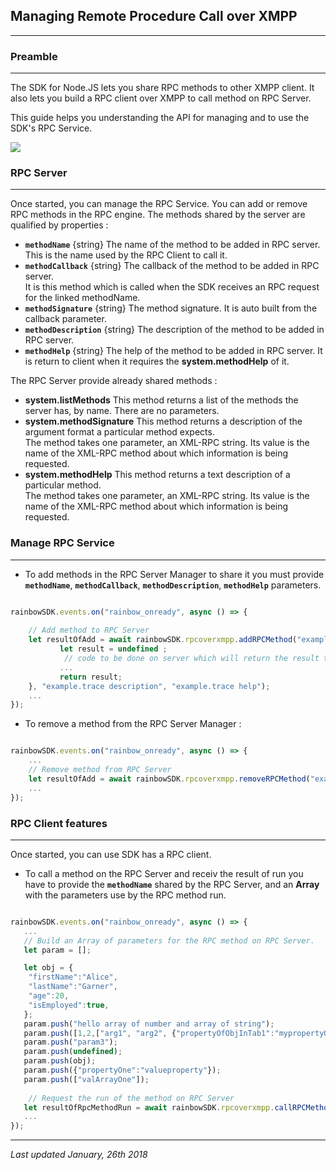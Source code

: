## Managing Remote Procedure Call over XMPP
---


### Preamble
---

The SDK for Node.JS lets you share RPC methods to other XMPP client. It also lets you build a RPC client over XMPP to call method on RPC Server.  

This guide helps you understanding the API for managing and to use the SDK's RPC Service.

<img src="/doc/sdk/node/imgs/RPCoverXMPPFlow1.mmd.png">

### RPC Server
---

Once started, you can manage the RPC Service. You can add or remove RPC methods in the RPC engine.
The methods shared by the server are qualified by properties :
- **`methodName`** {string} The name of the method to be added in RPC server. This is the name used by the RPC Client to call it.
- **`methodCallback`** {string} The callback of the method to be added in RPC server. </BR>It is this method which is called when the SDK receives an RPC request for the linked methodName.
- **`methodSignature`** {string} The method signature. It is auto built from the callback parameter.
- **`methodDescription`** {string} The description of the method to be added in RPC server.
- **`methodHelp`** {string} The help of the method to be added in RPC server. It is return to client when it requires the **system.methodHelp** of it.

The RPC Server provide already shared methods :

- **system.listMethods** This method returns a list of the methods the server has, by name. There are no parameters. 
- **system.methodSignature** This method returns a description of the argument format a particular method expects.  </BR>The method takes one parameter, an XML-RPC string. Its value is the name of the XML-RPC method about which information is being requested.
- **system.methodHelp** This method returns a text description of a particular method.  </BR>The method takes one parameter, an XML-RPC string. Its value is the name of the XML-RPC method about which information is being requested.


### Manage RPC Service
---

- To add methods in the RPC Server Manager to share it you must provide **`methodName`**, **`methodCallback`**, **`methodDescription`**, **`methodHelp`** parameters.
 
```js

rainbowSDK.events.on("rainbow_onready", async () => {
    
    // Add method to RPC Server
    let resultOfAdd = await rainbowSDK.rpcoverxmpp.addRPCMethod("example.trace", (arg1, arg2, arg3, arg4, arg5) => {
           let result = undefined ;
            // code to be done on server which will return the result to RPC Client.
           ... 
           return result;
    }, "example.trace description", "example.trace help");
    ...    
});

```

- To remove a method from the RPC Server Manager :
 
```js

rainbowSDK.events.on("rainbow_onready", async () => {
    ...
    // Remove method from RPC Server    
    let resultOfAdd = await rainbowSDK.rpcoverxmpp.removeRPCMethod("example.trace");
    ...    
});

```

### RPC Client features
---

Once started, you can use SDK has a RPC client. 

- To call a method on the RPC Server and receiv the result of run you have to provide the **`methodName`** shared by the RPC Server, and an **Array** with the parameters use by the RPC method run.
 
```js

rainbowSDK.events.on("rainbow_onready", async () => {
   ... 
   // Build an Array of parameters for the RPC method on RPC Server.
   let param = [];

   let obj = {
    "firstName":"Alice",
    "lastName":"Garner",
    "age":20,
    "isEmployed":true,
   };
   param.push("hello array of number and array of string");
   param.push([1,2,["arg1", "arg2", {"propertyOfObjInTab1":"mypropertyOfObjInTab1", "propertyOfObjInTab2" : "mypropertyOfObjInTab2"}]]);
   param.push("param3");
   param.push(undefined);
   param.push(obj);
   param.push({"propertyOne":"valueproperty"});
   param.push(["valArrayOne"]);
            
    // Request the run of the method on RPC Server
   let resultOfRpcMethodRun = await rainbowSDK.rpcoverxmpp.callRPCMethod(undefined,"example.trace", param);
   ...    
});

```

---

_Last updated January, 26th 2018_
